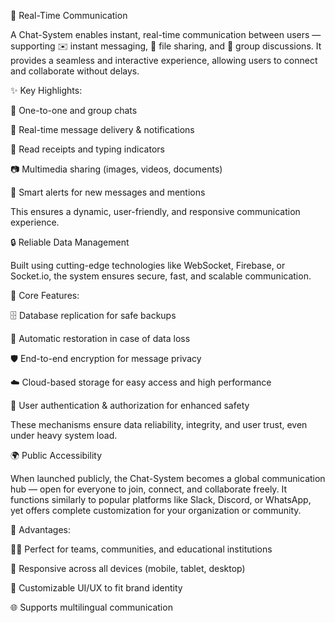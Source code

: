 💬 Real-Time Communication

A Chat-System enables instant, real-time communication between users — supporting ✉️ instant messaging, 📎 file sharing, and 👥 group discussions.
It provides a seamless and interactive experience, allowing users to connect and collaborate without delays.

✨ Key Highlights:

💭 One-to-one and group chats

📢 Real-time message delivery & notifications

👀 Read receipts and typing indicators

📷 Multimedia sharing (images, videos, documents)

🔔 Smart alerts for new messages and mentions

This ensures a dynamic, user-friendly, and responsive communication experience.

🔒 Reliable Data Management

Built using cutting-edge technologies like WebSocket, Firebase, or Socket.io, the system ensures secure, fast, and scalable communication.

🧠 Core Features:

🗄️ Database replication for safe backups

🔁 Automatic restoration in case of data loss

🛡️ End-to-end encryption for message privacy

☁️ Cloud-based storage for easy access and high performance

👤 User authentication & authorization for enhanced safety

These mechanisms ensure data reliability, integrity, and user trust, even under heavy system load.

🌍 Public Accessibility

When launched publicly, the Chat-System becomes a global communication hub — open for everyone to join, connect, and collaborate freely.
It functions similarly to popular platforms like Slack, Discord, or WhatsApp, yet offers complete customization for your organization or community.

🚀 Advantages:

👨‍💻 Perfect for teams, communities, and educational institutions

📱 Responsive across all devices (mobile, tablet, desktop)

🧩 Customizable UI/UX to fit brand identity

🌐 Supports multilingual communication
